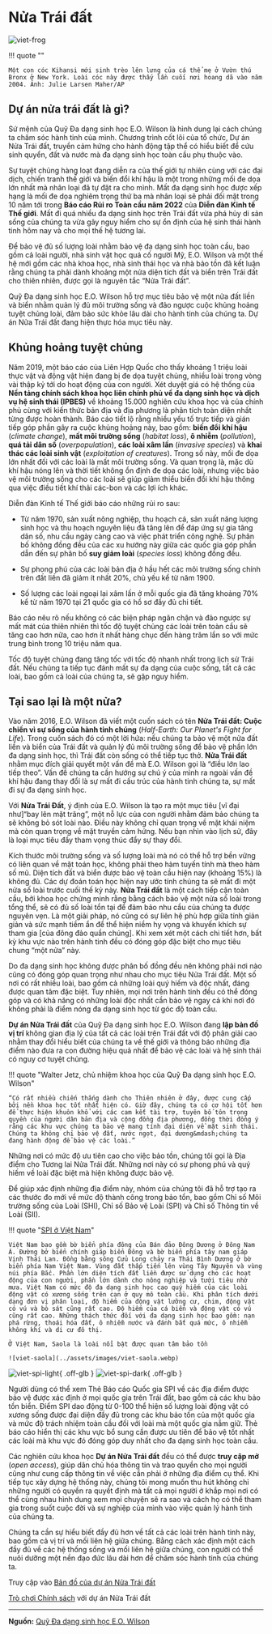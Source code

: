# Nửa Trái đất

![viet-frog](../assets/images/viet-frog.webp)

!!! quote ""

    Một con cóc Kihansi mới sinh trèo lên lưng của cá thể mẹ ở Vườn thú Bronx ở New York. Loài cóc này được thấy lần cuối nơi hoang dã vào năm 2004. Ảnh: Julie Larsen Maher/AP

## Dự án nửa trái đất là gì?

Sứ mệnh của Quỹ Đa dạng sinh học E.O. Wilson là hình dung lại cách chúng ta chăm sóc hành tinh của mình. Chương trình cốt lõi của tổ chức, Dự án Nửa Trái đất, truyền cảm hứng cho hành động tập thể có hiểu biết để cứu sinh quyển, đất và nước mà đa dạng sinh học toàn cầu phụ thuộc vào.

Sự tuyệt chủng hàng loạt đang diễn ra của thế giới tự nhiên cùng với các đại dịch, chiến tranh thế giới và biến đổi khí hậu là một trong những mối đe dọa lớn nhất mà nhân loại đã tự đặt ra cho mình. Mất đa dạng sinh học được xếp hạng là mối đe dọa nghiêm trọng thứ ba mà nhân loại sẽ phải đối mặt trong 10 năm tới trong **Báo cáo Rủi ro Toàn cầu năm 2022** của **Diễn đàn Kinh tế Thế giới**. Mất đi quá nhiều đa dạng sinh học trên Trái đất vừa phá hủy di sản sống của chúng ta vừa gây nguy hiểm cho sự ổn định của hệ sinh thái hành tinh hôm nay và cho mọi thế hệ tương lai.

Để bảo vệ đủ số lượng loài nhằm bảo vệ đa dạng sinh học toàn cầu, bao gồm cả loài người, nhà sinh vật học quá cố người Mỹ, E.O. Wilson và một thế hệ mới gồm các nhà khoa học, nhà sinh thái học và nhà bảo tồn đã kết luận rằng chúng ta phải dành khoảng một nửa diện tích đất và biển trên Trái đất cho thiên nhiên, được gọi là nguyên tắc “Nửa Trái đất”.

Quỹ Đa dạng sinh học E.O. Wilson hỗ trợ mục tiêu bảo vệ một nửa đất liền và biển nhằm quản lý đủ môi trường sống và đảo ngược cuộc khủng hoảng tuyệt chủng loài, đảm bảo sức khỏe lâu dài cho hành tinh của chúng ta. Dự án Nửa Trái đất đang hiện thực hóa mục tiêu này. 

## Khủng hoảng tuyệt chủng

Năm 2019, một báo cáo của Liên Hợp Quốc cho thấy khoảng 1 triệu loài thực vật và động vật hiện đang bị đe dọa tuyệt chủng, nhiều loài trong vòng vài thập kỷ tới do hoạt động của con người. Xét duyệt giá có hệ thống của **Nền tảng chính sách khoa học liên chính phủ về đa dạng sinh học và dịch vụ hệ sinh thái (IPBES)** về khoảng 15.000 nghiên cứu khoa học và của chính phủ cùng với kiến thức bản địa và địa phương là phân tích toàn diện nhất từng được hoàn thành. Báo cáo tiết lộ rằng nhiều yếu tố trực tiếp và gián tiếp góp phần gây ra cuộc khủng hoảng này, bao gồm: **biến đổi khí hậu** (*climate change*), **mất môi trường sống** (*habitat loss*), **ô nhiễm** (*pollution*), **quá tải dân số** (*overpopulation*), **các loài xâm lấn** (*invasive species*) và **khai thác các loài sinh vật** (*exploitation of creatures*). Trong số này, mối đe dọa lớn nhất đối với các loài là mất môi trường sống. Và quan trọng là, mặc dù khí hậu nóng lên và thời tiết không ổn định đe dọa các loài, nhưng việc bảo vệ môi trường sống cho các loài sẽ giúp giảm thiểu biến đổi khí hậu thông qua việc điều tiết khí thải các-bon và các lợi ích khác.

Diễn đàn Kinh tế Thế giới báo cáo những rủi ro sau:

- Từ năm 1970, sản xuất nông nghiệp, thu hoạch cá, sản xuất năng lượng sinh học và thu hoạch nguyên liệu đã tăng lên để đáp ứng sự gia tăng dân số, nhu cầu ngày càng cao và việc phát triển công nghệ. Sự phân bố không đồng đều của các xu hướng này giữa các quốc gia góp phần dẫn đến sự phân bố **suy giảm loài** (*species loss*) không đồng đều.

- Sự phong phú của các loài bản địa ở hầu hết các môi trường sống chính trên đất liền đã giảm ít nhất 20%, chủ yếu kể từ năm 1900.

- Số lượng các loài ngoại lai xâm lấn ở mỗi quốc gia đã tăng khoảng 70% kể từ năm 1970 tại 21 quốc gia có hồ sơ đầy đủ chi tiết.

Báo cáo nêu rõ nếu không có các biện pháp ngăn chặn và đảo ngược sự mất mát của thiên nhiên thì tốc độ tuyệt chủng các loài trên toàn cầu sẽ tăng cao hơn nữa, cao hơn ít nhất hàng chục đến hàng trăm lần so với mức trung bình trong 10 triệu năm qua.

Tốc độ tuyệt chủng đang tăng tốc với tốc độ nhanh nhất trong lịch sử Trái đất. Nếu chúng ta tiếp tục đánh mất sự đa dạng của cuộc sống, tất cả các loài, bao gồm cả loài của chúng ta, sẽ gặp nguy hiểm.

## Tại sao lại là một nửa? 

Vào năm 2016, E.O. Wilson đã viết một cuốn sách có tên **Nửa Trái đất: Cuộc chiến vì sự sống của hành tinh chúng** (*Half-Earth: Our Planet's Fight for Life*). Trong cuốn sách đó có một lời hứa: nếu chúng ta bảo vệ một nửa đất liền và biển của Trái đất và quản lý đủ môi trường sống để bảo vệ phần lớn đa dạng sinh học, thì Trái đất còn sống có thể tiếp tục thở. **Nửa Trái đất** nhằm mục đích giải quyết một vấn đề mà E.O. Wilson gọi là “điều lớn lao tiếp theo”. Vấn đề chúng ta cần hướng sự chú ý của mình ra ngoài vấn đề khí hậu đang thay đổi là sự mất đi cấu trúc của hành tinh chúng ta, sự mất đi sự đa dạng sinh học.

Với **Nửa Trái Đất**, ý định của E.O. Wilson là tạo ra một mục tiêu [vĩ đại như]“bay lên mặt trăng”, một nỗ lực của con người nhằm đảm bảo chúng ta sẽ không bỏ sót loài nào. Điều này không chỉ quan trọng về mặt khái niệm mà còn quan trọng về mặt truyền cảm hứng. Nếu bạn nhìn vào lịch sử, đây là loại mục tiêu đầy tham vọng thúc đẩy sự thay đổi.

Kích thước môi trường sống và số lượng loài mà nó có thể hỗ trợ bền vững có liên quan về mặt toán học, không phải theo hàm tuyến tính mà theo hàm số mũ. Diện tích đất và biển được bảo vệ toàn cầu hiện nay (khoảng 15%) là không đủ. Các dự đoán toán học hiện nay ước tính chúng ta sẽ mất đi một nửa số loài trước cuối thế kỷ này. **Nửa Trái đất** là một cách tiếp cận toàn cầu, bởi khoa học chứng minh rằng bằng cách bảo vệ một nửa số loài trong tổng thể, sẽ có đủ số loài tồn tại để đảm bảo nhu cầu của chúng ta được nguyên vẹn. Là một giải pháp, nó cũng có sự liên hệ phù hợp giữa tính giản giản và sức mạnh tiềm ẩn để thể hiện niềm hy vọng và khuyến khích sự tham gia [của đông đảo quần chúng]. Khi xem xét một cách chi tiết hơn, bất kỳ khu vực nào trên hành tinh đều có đóng góp đặc biệt cho mục tiêu chung “một nửa” này.

Do đa dạng sinh học không được phân bố đồng đều nên không phải nơi nào cũng có đóng góp quan trọng như nhau cho mục tiêu Nửa Trái đất. Một số nơi có rất nhiều loài, bao gồm cả những loài quý hiếm và độc nhất, đáng được quan tâm đặc biệt. Tuy nhiên, mọi nơi trên hành tinh đều có thể đóng góp và có khả năng có những loài độc nhất cần bảo vệ ngay cả khi nơi đó không phải là điểm nóng đa dạng sinh học từ góc độ toàn cầu.

**Dự án Nửa Trái đất** của Quỹ Đa dạng sinh học E.O. Wilson đang **lập bản đồ vị trí** không gian địa lý của tất cả các loài trên Trái đất với độ phân giải cao nhằm thay đổi hiểu biết của chúng ta về thế giới và thông báo những địa điểm nào đưa ra con đường hiệu quả nhất để bảo vệ các loài và hệ sinh thái có nguy cơ tuyệt chủng.

!!! quote "Walter Jetz, chủ nhiệm khoa học của Quỹ Đa dạng sinh học E.O. Wilson"

    “Có rất nhiều chiến thắng dành cho Thiên nhiên ở đây, được cung cấp bởi nền khoa học tốt nhất hiện có. Giờ đây, chúng ta có cơ hội tốt hơn để thực hiện khuôn khổ với các cam kết tài trợ, tuyên bố tôn trọng quyền của người dân bản địa và cộng đồng địa phương, đồng thời đồng ý rằng các khu vực chúng ta bảo vệ mang tính đại diện về mặt sinh thái. Chúng ta không chỉ bảo vệ đất, nước ngọt, đại dương&mdash;chúng ta đang hành động để bảo vệ các loài.”

Những nơi có mức độ ưu tiên cao cho việc bảo tồn, chúng tôi gọi là Địa điểm cho Tương lai Nửa Trái đất. Những nơi này có sự phong phú và quý hiếm về loài đặc biệt mà hiện không được bảo vệ.

Để giúp xác định những địa điểm này, nhóm của chúng tôi đã hỗ trợ tạo ra các thước đo mới về mức độ thành công trong bảo tồn, bao gồm Chỉ số Môi trường sống của Loài (SHI), Chỉ số Bảo vệ Loài (SPI) và Chỉ số Thông tin về Loài (SII).

!!! quote "[SPI ở Việt Nam](https://eowilsonfoundation.org/national-report-card/vietnam/)"

    Việt Nam bao gồm bờ biển phía đông của Bán đảo Đông Dương ở Đông Nam Á. Đường bở biển chính giáp biển Đông và bờ biển phía tây nam giáp Vịnh Thái Lan. Đồng bằng sông Cửu Long chảy ra Thái Bình Dương ở bờ biển phía Nam Việt Nam. Vùng đất thấp tiến lên vùng Tây Nguyên và vùng núi phía Bắc. Phần lớn diện tích đất liền được sử dụng cho các hoạt động của con người, phần lớn dành cho nông nghiệp và tưới tiêu nhờ mưa. Việt Nam có mức độ đa dạng sinh học cao quý hiếm của các loài động vật có xương sống trên cạn ở quy mô toàn cầu. Khi phân tích dưới dạng đơn vị phân loại, độ hiếm của động vật lưỡng cư, chim, động vật có vú và bò sát cũng rất cao. Độ hiếm của cá biển và động vật có vú cũng rất cao. Những thách thức đối với đa dạng sinh học bao gồm: nạn phá rừng, thoái hóa đất, ô nhiễm nước và đánh bắt quá mức, ô nhiễm không khí và di cư đô thị.

    Ở Việt Nam, Saola là loài nổi bật được quan tâm bảo tồn

    ![viet-saola](../assets/images/viet-saola.webp)

![viet-spi-light](../assets/images/viet-spi-light.svg#only-light){ .off-glb }
![viet-spi-dark](../assets/images/viet-spi-dark.svg#only-dark){ .off-glb }

Người dùng có thể xem Thẻ Báo cáo Quốc gia SPI về các địa điểm được bảo vệ được xác định ở mọi quốc gia trên Trái đất, bao gồm cả các khu bảo tồn biển. Điểm SPI dao động từ 0-100 thể hiện số lượng loài động vật có xương sống được đại diện đầy đủ trong các khu bảo tồn của một quốc gia và mức độ trách nhiệm toàn cầu đối với loài mà một quốc gia nắm giữ. Thẻ báo cáo hiển thị các khu vực bổ sung cần được ưu tiên để bảo vệ tốt nhất các loài mà khu vực đó đóng góp duy nhất cho đa dạng sinh học toàn cầu.

Các nghiên cứu khoa học **Dự án Nửa Trái đất** đều có thể được **truy cập mở** (*open access*), giúp dân chủ hóa thông tin và trao quyền cho mọi người cũng như cung cấp thông tin về việc cần phải ở những địa điểm cụ thể. Khi tiếp tục xây dựng hệ thống này, chúng tôi mong muốn thu hút không chỉ những người có quyền ra quyết định mà tất cả mọi người ở khắp mọi nơi có thể cùng nhau hình dung xem mọi chuyện sẽ ra sao và cách họ có thể tham gia trong suốt cuộc đời và sự nghiệp của mình vào việc quản lý hành tinh của chúng ta.

Chúng ta cần sự hiểu biết đầy đủ hơn về tất cả các loài trên hành tinh này, bao gồm cả vị trí và mối liên hệ giữa chúng. Bằng cách xác định một cách đầy đủ về các hệ thống sống và mối liên hệ giữa chúng, con người có thể nuôi dưỡng một nền đạo đức lâu dài hơn để chăm sóc hành tinh của chúng ta.

Truy cập vào [Bản đồ của dự án Nửa Trái đất](https://map.half-earthproject.org/)

[Trò chơi Chính sách](https://play.half.earth) với dự án Nửa Trái đất

<hr/>

**Nguồn:** [Quỹ Đa dạng sinh học E.O. Wilson](https://eowilsonfoundation.org)





